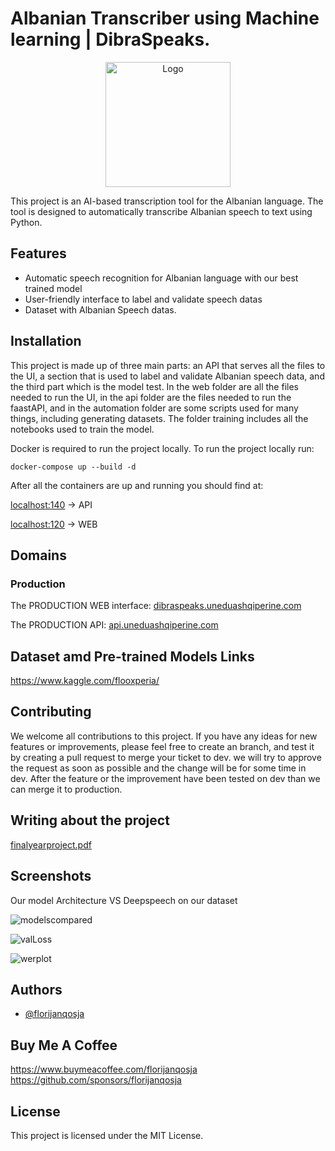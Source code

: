 # Albanian Transcriber using Machine learning | DibraSpeaks.

<p align="center">
  <img src="https://github.com/florijanqosja/Albanian-ASR/assets/55300217/8d2dec67-b6d0-47c4-8107-7ff4cd834411" alt="Logo" width="200">
</p>
This project is an AI-based transcription tool for the Albanian language. The tool is designed to automatically transcribe Albanian speech to text using Python.

## Features

- Automatic speech recognition for Albanian language with our best trained model
- User-friendly interface to label and validate speech datas
- Dataset with Albanian Speech datas.

## Installation

This project is made up of three main parts: an API that serves all the files to the UI, a section that is used to label and validate Albanian speech data, and the third part which is the model test. In the web folder are all the files needed to run the UI, in the api folder are the files needed to run the faastAPI, and in the automation folder are some scripts used for many things, including generating datasets. The folder training includes all the notebooks used to train the model.

Docker is required to run the project locally.
To run the project locally run:

```
docker-compose up --build -d
```

After all the containers are up and running you should find at:

[localhost:140](http://localhost:140/docs) -> API

[localhost:120](http://localhost:120) -> WEB



## Domains

### Production
The PRODUCTION WEB interface: [dibraspeaks.uneduashqiperine.com](http://dibraspeaks.uneduashqiperine.com/)

The PRODUCTION API: [api.uneduashqiperine.com](http://api.uneduashqiperine.com/docs)

## Dataset amd Pre-trained Models Links

https://www.kaggle.com/flooxperia/

## Contributing

We welcome all contributions to this project. If you have any ideas for new features or improvements, please feel free to create an branch, and test it by creating a pull request to merge your ticket to dev. we will try to approve the request as soon as possible and the change will be for some time in dev. After the feature or the improvement have been tested on dev than we can merge it to production.

## Writing about the project

[finalyearproject.pdf](https://github.com/florijanqosja/fypfloo/files/11585369/finalyearproject.1.pdf)

## Screenshots

Our model Architecture VS Deepspeech on our dataset

![modelscompared](https://github.com/florijanqosja/fypfloo/assets/55300217/7eec2f97-bccd-4c5a-b449-c4a8261fa099)

![valLoss](https://github.com/florijanqosja/fypfloo/assets/55300217/8d19782d-a098-4c14-9967-14cca719d0c6)

![werplot](https://github.com/florijanqosja/fypfloo/assets/55300217/d8c1ed22-10ee-48ca-8217-7ccd99362ed7)

## Authors

- [@florijanqosja](https://www.github.com/florijanqosja)

## Buy Me A Coffee

https://www.buymeacoffee.com/florijanqosja
https://github.com/sponsors/florijanqosja

## License

This project is licensed under the MIT License.
